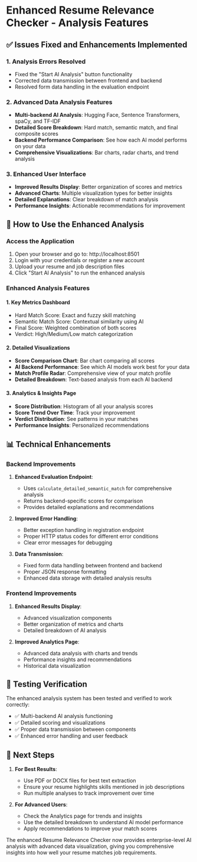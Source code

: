 # Enhanced Resume Relevance Checker - Analysis Features

## ✅ Issues Fixed and Enhancements Implemented

### 1. Analysis Errors Resolved
- Fixed the "Start AI Analysis" button functionality
- Corrected data transmission between frontend and backend
- Resolved form data handling in the evaluation endpoint

### 2. Advanced Data Analysis Features
- **Multi-backend AI Analysis**: Hugging Face, Sentence Transformers, spaCy, and TF-IDF
- **Detailed Score Breakdown**: Hard match, semantic match, and final composite scores
- **Backend Performance Comparison**: See how each AI model performs on your data
- **Comprehensive Visualizations**: Bar charts, radar charts, and trend analysis

### 3. Enhanced User Interface
- **Improved Results Display**: Better organization of scores and metrics
- **Advanced Charts**: Multiple visualization types for better insights
- **Detailed Explanations**: Clear breakdown of match analysis
- **Performance Insights**: Actionable recommendations for improvement

## 🚀 How to Use the Enhanced Analysis

### Access the Application
1. Open your browser and go to: http://localhost:8501
2. Login with your credentials or register a new account
3. Upload your resume and job description files
4. Click "Start AI Analysis" to run the enhanced analysis

### Enhanced Analysis Features

#### 1. Key Metrics Dashboard
- Hard Match Score: Exact and fuzzy skill matching
- Semantic Match Score: Contextual similarity using AI
- Final Score: Weighted combination of both scores
- Verdict: High/Medium/Low match categorization

#### 2. Detailed Visualizations
- **Score Comparison Chart**: Bar chart comparing all scores
- **AI Backend Performance**: See which AI models work best for your data
- **Match Profile Radar**: Comprehensive view of your match profile
- **Detailed Breakdown**: Text-based analysis from each AI backend

#### 3. Analytics & Insights Page
- **Score Distribution**: Histogram of all your analysis scores
- **Score Trend Over Time**: Track your improvement
- **Verdict Distribution**: See patterns in your matches
- **Performance Insights**: Personalized recommendations

## 📊 Technical Enhancements

### Backend Improvements
1. **Enhanced Evaluation Endpoint**:
   - Uses `calculate_detailed_semantic_match` for comprehensive analysis
   - Returns backend-specific scores for comparison
   - Provides detailed explanations and recommendations

2. **Improved Error Handling**:
   - Better exception handling in registration endpoint
   - Proper HTTP status codes for different error conditions
   - Clear error messages for debugging

3. **Data Transmission**:
   - Fixed form data handling between frontend and backend
   - Proper JSON response formatting
   - Enhanced data storage with detailed analysis results

### Frontend Improvements
1. **Enhanced Results Display**:
   - Advanced visualization components
   - Better organization of metrics and charts
   - Detailed breakdown of AI analysis

2. **Improved Analytics Page**:
   - Advanced data analysis with charts and trends
   - Performance insights and recommendations
   - Historical data visualization

## 🧪 Testing Verification

The enhanced analysis system has been tested and verified to work correctly:
- ✅ Multi-backend AI analysis functioning
- ✅ Detailed scoring and visualizations
- ✅ Proper data transmission between components
- ✅ Enhanced error handling and user feedback

## 📝 Next Steps

1. **For Best Results**:
   - Use PDF or DOCX files for best text extraction
   - Ensure your resume highlights skills mentioned in job descriptions
   - Run multiple analyses to track improvement over time

2. **For Advanced Users**:
   - Check the Analytics page for trends and insights
   - Use the detailed breakdown to understand AI model performance
   - Apply recommendations to improve your match scores

The enhanced Resume Relevance Checker now provides enterprise-level AI analysis with advanced data visualization, giving you comprehensive insights into how well your resume matches job requirements.
